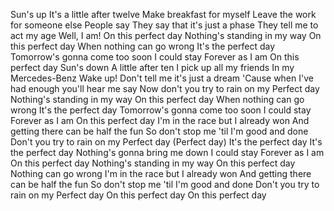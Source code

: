 Sun's up
It's a little after twelve
Make breakfast for myself
Leave the work for someone else
People say
They say that it's just a phase
They tell me to act my age
Well, I am!
On this perfect day
Nothing's standing in my way
On this perfect day
When nothing can go wrong
It's the perfect day
Tomorrow's gonna come too soon
I could stay
Forever as I am
On this perfect day
Sun's down
A little after ten
I pick up all my friends
In my Mercedes-Benz
Wake up!
Don't tell me it's just a dream
'Cause when I've had enough you'll hear me say
Now don't you try to rain on my
Perfect day
Nothing's standing in my way
On this perfect day
When nothing can go wrong
It's the perfect day
Tomorrow's gonna come too soon
I could stay
Forever as I am
On this perfect day
I'm in the race but I already won
And getting there can be half the fun
So don't stop me 'til I'm good and done
Don't you try to rain on my
Perfect day (Perfect day)
It's the perfect day
It's the perfect day
Nothing's gonna bring me down
I could stay
Forever as I am
On this perfect day
Nothing's standing in my way
On this perfect day
Nothing can go wrong
I'm in the race but I already won
And getting there can be half the fun
So don't stop me 'til I'm good and done
Don't you try to rain on my
Perfect day
On this perfect day
On this perfect day
